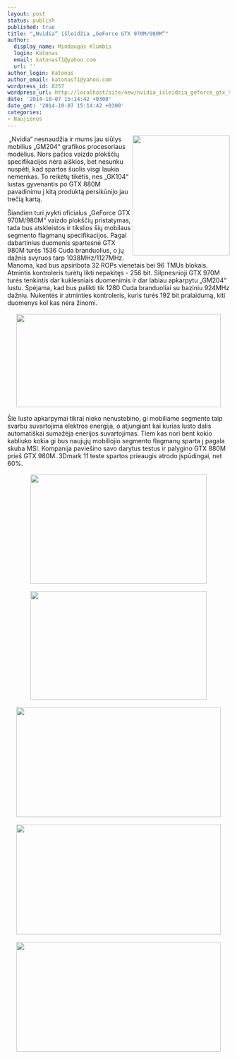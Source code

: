 ```yaml
---
layout: post
status: publish
published: true
title: "„Nvidia“ išleidžia „GeForce GTX 970M/980M“"
author:
  display_name: Mindaugas Klumbis
  login: Katonas
  email: katonasf1@yahoo.com
  url: ''
author_login: Katonas
author_email: katonasf1@yahoo.com
wordpress_id: 8257
wordpress_url: http://localhost/site/new/nvidia_isleidzia_geforce_gtx_970m980m/
date: '2014-10-07 15:14:42 +0300'
date_gmt: '2014-10-07 15:14:42 +0300'
categories:
- Naujienos
---
```

<p>
	<a href="http://technews.lt/userfiles/NVIDIA-GeForce-GTX-980M-Specifications.jpg"><img alt="" src="http://technews.lt/userfiles/NVIDIA-GeForce-GTX-980M-Specifications.jpg" style="width: 220px; height: 272px; float: right;" /></a></p>
<p>
	&nbsp;&bdquo;Nvidia&ldquo; nesnaudžia ir mums jau siūlys mobilius &bdquo;GM204&ldquo; grafikos procesoriaus modelius. Nors pačios vaizdo plok&scaron;čių specifikacijos nėra ai&scaron;kios, bet nesunku nuspėti, kad spartos &scaron;uolis visgi laukia nemenkas. To reikėtų tikėtis, nes &bdquo;GK104&ldquo; lustas gyvenantis po GTX 880M pavadinimu į kitą produktą persikūnijo jau trečią kartą.</p>
<div>
	&Scaron;iandien turi įvykti oficialus &bdquo;GeForce GTX 970M/980M&ldquo; vaizdo plok&scaron;čių pristatymas, tada bus atskleistos ir tikslios &scaron;ių mobilaus segmento flagmanų specifikacijos. Pagal dabartinius duomenis spartesnė GTX 980M turės 1536 Cuda branduolius, o jų dažnis svyruos tarp 1038MHz/1127MHz. Manoma, kad bus apsiribota 32 ROPs vienetais bei 96 TMUs blokais. Atmintis kontroleris turėtų likti nepakitęs - 256 bit. Silpnesnioji GTX 970M turės tenkintis dar kuklesniais duomenimis ir dar labiau apkarpytu &bdquo;GM204&ldquo; lustu. Spėjama, kad bus palikti tik 1280 Cuda branduoliai su baziniu 924MHz dažniu. Nukentės ir atminties kontroleris, kuris turės 192 bit pralaidumą, kiti duomenys kol kas nėra žinomi.&nbsp;</div>
<div>
	&nbsp;</div>
<div style="text-align: center;">
	<a href="http://technews.lt/userfiles/gtx970980M.JPG"><img alt="" src="http://technews.lt/userfiles/gtx970980M.JPG" style="width: 464px; height: 211px;" /></a></div>
<div>
	&nbsp;</div>
<div>
	&Scaron;ie lusto apkarpymai tikrai nieko nenustebino, gi mobiliame segmente taip svarbu suvartojima elektros energija, o atjungiant kai kurias lusto dalis automati&scaron;kai sumažėja enerijos suvartojimas. Tiem kas nori bent kokio kabliuko kokia gi bus naujųjų mobiliojio segmento flagmanų sparta į pagala skuba MSI. Kompanija pavie&scaron;ino savo darytus testus ir palygino GTX 880M prie&scaron; GTX 980M. 3Dmark 11 teste spartos prieaugis atrodo įspūdingai, net 60%.</div>
<div>
	&nbsp;</div>
<div style="text-align: center;">
	<img alt="" src="http://technews.lt/userfiles/GT72-880M-400x247.jpg" style="width: 400px; height: 247px;" /></div>
<div style="text-align: center;">
	&nbsp;</div>
<div style="text-align: center;">
	<img alt="" src="http://technews.lt/userfiles/GT72-980M-score-400x246.jpg" style="width: 400px; height: 246px;" /></div>
<div style="text-align: center;">
	&nbsp;</div>
<div style="text-align: center;">
	<img alt="" src="http://technews.lt/userfiles/NVIDIA-Geforce-GTX-980-970M-9-850x456.jpg" style="width: 464px; height: 249px;" /></div>
<div style="text-align: center;">
	&nbsp;</div>
<div style="text-align: center;">
	<img alt="" src="http://technews.lt/userfiles/NVIDIA-Geforce-GTX-980-970M-8-850x456.jpg" style="width: 464px; height: 249px;" /></div>
<div style="text-align: center;">
	&nbsp;</div>
<div style="text-align: center;">
	<img alt="" src="http://technews.lt/userfiles/NVIDIA-Geforce-GTX-980-970M-7-850x456.jpg" style="width: 464px; height: 249px;" /></div>
